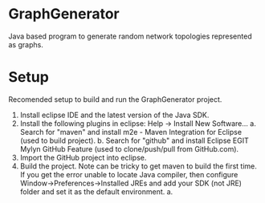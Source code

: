 GraphGenerator
==============

Java based program to generate random network topologies represented as graphs.


Setup
==============
Recomended setup to build and run the GraphGenerator project.

1. Install eclipse IDE and the latest version of the Java SDK.
2. Install the following plugins in eclipse: Help -> Install New Software...
	a. Search for "maven" and install m2e - Maven Integration for Eclipse (used to build project).
	b. Search for "github" and install Eclipse EGIT Mylyn GitHub Feature (used to clone/push/pull from GitHub.com).
3. Import the GitHub project into eclipse.
4. Build the project.
	Note can be tricky to get maven to build the first time. If you get the error unable to locate Java compiler, then configure Window->Preferences->Installed JREs and add your SDK (not JRE) folder and set it as the default environment.
	a. 
